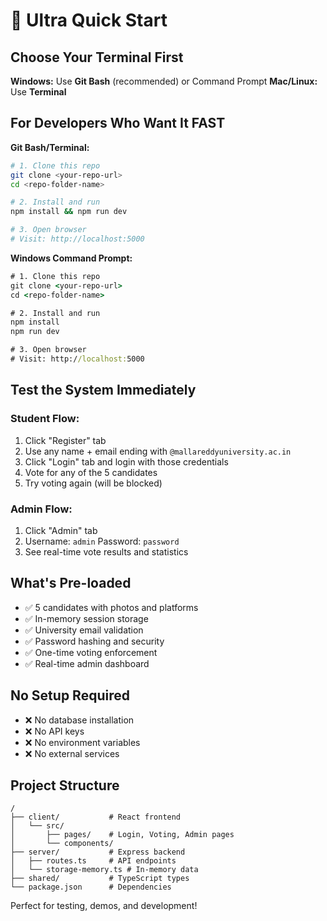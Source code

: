 # 🚀 Ultra Quick Start

## Choose Your Terminal First

**Windows:** Use **Git Bash** (recommended) or Command Prompt
**Mac/Linux:** Use **Terminal**

## For Developers Who Want It FAST

**Git Bash/Terminal:**
```bash
# 1. Clone this repo
git clone <your-repo-url>
cd <repo-folder-name>

# 2. Install and run
npm install && npm run dev

# 3. Open browser
# Visit: http://localhost:5000
```

**Windows Command Prompt:**
```cmd
# 1. Clone this repo
git clone <your-repo-url>
cd <repo-folder-name>

# 2. Install and run
npm install
npm run dev

# 3. Open browser
# Visit: http://localhost:5000
```

## Test the System Immediately

### Student Flow:
1. Click "Register" tab
2. Use any name + email ending with `@mallareddyuniversity.ac.in` 
3. Click "Login" tab and login with those credentials
4. Vote for any of the 5 candidates
5. Try voting again (will be blocked)

### Admin Flow:
1. Click "Admin" tab
2. Username: `admin` Password: `password`
3. See real-time vote results and statistics

## What's Pre-loaded

- ✅ 5 candidates with photos and platforms
- ✅ In-memory session storage
- ✅ University email validation
- ✅ Password hashing and security
- ✅ One-time voting enforcement
- ✅ Real-time admin dashboard

## No Setup Required

- ❌ No database installation
- ❌ No API keys
- ❌ No environment variables
- ❌ No external services

## Project Structure

```
/
├── client/           # React frontend
│   └── src/
│       ├── pages/    # Login, Voting, Admin pages
│       └── components/
├── server/           # Express backend
│   ├── routes.ts     # API endpoints
│   └── storage-memory.ts # In-memory data
├── shared/           # TypeScript types
└── package.json      # Dependencies
```

Perfect for testing, demos, and development!